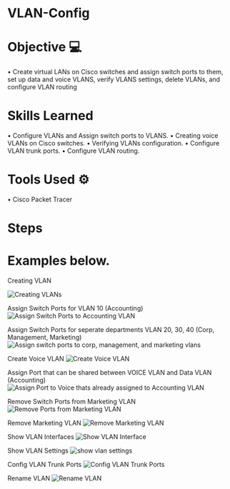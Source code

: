 # VLAN-Config

# Objective 💻
•	Create virtual LANs on Cisco switches and assign switch ports to them, set up data and voice VLANS, verify VLANS settings, delete VLANs, and configure VLAN routing


# Skills Learned
•	Configure VLANs and Assign switch ports to VLANS.
•	Creating voice VLANs on Cisco switches.
•	Verifying VLANs configuration.
•	Configure VLAN trunk ports.
•	Configure VLAN routing.

# Tools Used ⚙
•	Cisco Packet Tracer

# Steps
# Examples below.

Creating VLAN

![Creating VLANs](https://github.com/user-attachments/assets/1fa4daa2-2728-44d9-a586-b344e842dcc3)

Assign Switch Ports for VLAN 10 (Accounting)
![Assign Switch Ports to Accounting VLAN](https://github.com/user-attachments/assets/16bcd4d3-7a65-42d5-b160-88c1283cfddf)

Assign Switch Ports for seperate departments VLAN 20, 30, 40 (Corp, Management, Marketing)
![Assign switch ports to corp, management, and marketing vlans](https://github.com/user-attachments/assets/cbea57eb-9ab1-46be-b255-271d58bd716b)

Create Voice VLAN
![Create Voice VLAN](https://github.com/user-attachments/assets/88e65fb0-8237-442c-9d6f-99c46c476488)

Assign Port that can be shared between VOICE VLAN and Data VLAN (Accounting)
![Assign Port to Voice thats already assigned to Accounting VLAN](https://github.com/user-attachments/assets/6b3fbd5f-8b6b-460a-9e43-3ec23c4ff454)

Remove Switch Ports from Marketing VLAN
![Remove Ports from Marketing VLAN](https://github.com/user-attachments/assets/d8f85263-d099-4bca-ba38-16768add6ee7)

Remove Marketing VLAN
![Remove Marketing VLAN](https://github.com/user-attachments/assets/8669753e-dea2-435a-84f8-dd8c5a733de3)

Show VLAN Interfaces
![Show VLAN Interface](https://github.com/user-attachments/assets/3cf492be-fe3e-4f44-8ef3-915ed6e54ccb)

Show VLAN Settings 
![show vlan settings](https://github.com/user-attachments/assets/09196ac5-29f8-4472-baa6-8c4f35a378f3)

Config VLAN Trunk Ports
![Config VLAN Trunk Ports](https://github.com/user-attachments/assets/931256ae-28b7-41b2-977c-46e9e30d7c96)

Rename VLAN
![Rename VLAN](https://github.com/user-attachments/assets/a0cb14e8-30ed-4f27-aa95-19deb3aec122)
